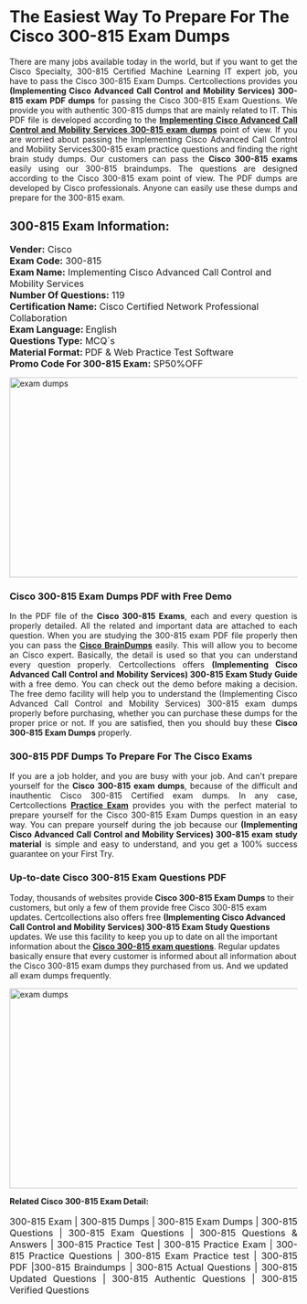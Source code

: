<h1>The Easiest Way To Prepare For The Cisco 300-815 Exam Dumps</h1> <p style="text-align:justify">There are many jobs available today in the world, but if you want to get the Cisco Specialty, 300-815 Certified Machine Learning IT expert job, you have to pass the Cisco 300-815 Exam Dumps. Certcollections provides you <strong>(Implementing Cisco Advanced Call Control and Mobility Services) 300-815 exam PDF dumps</strong> for passing the Cisco 300-815 Exam Questions. We provide you with authentic 300-815 dumps that are mainly related to IT. This PDF file is developed according to the <a href="https://www.certsofficial.com/cisco/300-815-questions"><strong>Implementing Cisco Advanced Call Control and Mobility Services 300-815 exam dumps</strong></a> point of view. If you are worried about passing the Implementing Cisco Advanced Call Control and Mobility Services300-815 exam practice questions and finding the right brain study dumps. Our customers can pass the <strong>Cisco 300-815 exams </strong>easily using our 300-815 braindumps. The questions are designed according to the Cisco 300-815 exam point of view. The PDF dumps are developed by Cisco professionals. Anyone can easily use these dumps and prepare for the 300-815 exam.</p> <h2><strong>300-815 Exam Information:</strong></h2> <p><span style="font-size:16px"><strong>Vender:</strong> Cisco<br /> <strong>Exam Code:</strong> 300-815<br /> <strong>Exam Name:</strong> Implementing Cisco Advanced Call Control and Mobility Services<br /> <strong>Number Of Questions:</strong> 119<br /> <strong>Certification Name:</strong> Cisco Certified Network Professional Collaboration<br /> <strong>Exam Language: </strong>English<br /> <strong>Questions Type:</strong> MCQ`s<br /> <strong>Material Format: </strong>PDF & Web Practice Test Software<br /> <strong>Promo Code For 300-815 Exam:</strong> SP50%OFF</span></p> <p><a href="https://www.certsofficial.com/cisco/300-815-questions" rel="no-follow"><img alt="exam dumps" src="https://www.certcollections.com/uploads/content/certsofficial.jpg" style="height:350px; width:750px" /></a></p> <h3><strong>Cisco 300-815 Exam Dumps PDF with Free Demo</strong></h3> <p style="text-align:justify">In the PDF file of the <strong>Cisco 300-815 Exams</strong>, each and every question is properly detailed. All the related and important data are attached to each question. When you are studying the 300-815 exam PDF file properly then you can pass the <a href="https://www.certsofficial.com/cisco-dumps"><strong>Cisco BrainDumps</strong></a> easily. This will allow you to become an Cisco expert. Basically, the detail is used so that you can understand every question properly. Certcollections offers <strong>(Implementing Cisco Advanced Call Control and Mobility Services) 300-815 Exam Study Guide</strong> with a free demo. You can check out the demo before making a decision. The free demo facility will help you to understand the (Implementing Cisco Advanced Call Control and Mobility Services) 300-815 exam dumps properly before purchasing, whether you can purchase these dumps for the proper price or not. If you are satisfied, then you should buy these <strong>Cisco 300-815 Exam Dumps</strong> properly.</p> <h3><strong>300-815 PDF Dumps To Prepare For The Cisco Exams</strong></h3> <p style="text-align:justify">If you are a job holder, and you are busy with your job. And can't prepare yourself for the <strong>Cisco 300-815 exam dumps</strong>, because of the difficult and inauthentic Cisco 300-815 Certified exam dumps. In any case, Certcollections <strong><a href="https://www.certsofficial.com/">Practice Exam</a></strong> provides you with the perfect material to prepare yourself for the Cisco 300-815 Exam Dumps question in an easy way. You can prepare yourself during the job because our <strong>(Implementing Cisco Advanced Call Control and Mobility Services) 300-815 exam study material</strong> is simple and easy to understand, and you get a 100% success guarantee on your First Try.</p> <h3><strong>Up-to-date Cisco 300-815 Exam Questions PDF</strong></h3> <p>Today, thousands of websites provide <strong>Cisco 300-815 Exam Dumps</strong> to their customers, but only a few of them provide free Cisco 300-815 exam updates. Certcollections also offers free <strong>(Implementing Cisco Advanced Call Control and Mobility Services) 300-815 Exam Study Questions</strong> updates. We use this facility to keep you up to date on all the important information about the <a href="https://www.certsofficial.com/cisco/300-815-questions"><strong>Cisco 300-815 exam questions</strong></a>. Regular updates basically ensure that every customer is informed about all information about the Cisco 300-815 exam dumps they purchased from us. And we updated all exam dumps frequently.</p> <p><a href="https://www.certsofficial.com/cisco/300-815-questions"><img alt="exam dumps " src="https://www.certcollections.com/uploads/content/certsofficial2.jpg" style="height:350px; width:750px" /></a></p> <p style="text-align:justify"><span style="font-size:14px"><strong>Related Cisco 300-815 Exam Detail:</strong></span><br /> <br /> <span style="font-size:16px">300-815 Exam | 300-815 Dumps | 300-815 Exam Dumps | 300-815 Questions | 300-815 Exam Questions | 300-815 Questions & Answers | 300-815 Practice Test | 300-815 Practice Exam | 300-815 Practice Questions | 300-815 Exam Practice test | 300-815 PDF |300-815 Braindumps | 300-815 Actual Questions | 300-815 Updated Questions | 300-815 Authentic Questions | 300-815 Verified Questions</span></p>
